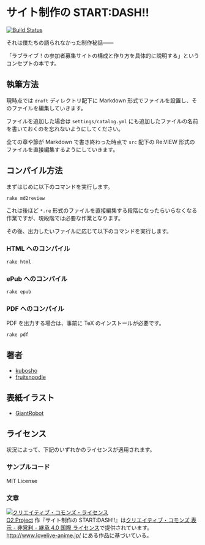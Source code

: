 サイト制作の START:DASH!!
===

[![Build Status](http://img.shields.io/travis/o2project/start-dash-of-site-making.svg)](https://travis-ci.org/o2project/start-dash-of-site-making)

それは僕たちの語られなかった制作秘話――

「ラブライブ！の参加者募集サイトの構成と作り方を具体的に説明する」というコンセプトの本です。

執筆方法
---

現時点では `draft` ディレクトリ配下に Markdown 形式でファイルを設置し、そのファイルを編集していきます。

ファイルを追加した場合は `settings/catalog.yml` にも追加したファイルの名前を書いておくのを忘れないようにしてください。

全ての章や節が Markdown で書き終わった時点で `src` 配下の Re:VIEW 形式のファイルを直接編集するようにしていきます。

コンパイル方法
---

まずはじめに以下のコマンドを実行します。

```bash
rake md2review
```

これは後ほど `*.re` 形式のファイルを直接編集する段階になったらいらなくなる作業ですが、現段階では必要な作業となります。

その後、出力したいファイルに応じて以下のコマンドを実行します。

### HTML へのコンパイル

```bash
rake html
```

### ePub へのコンパイル

```bash
rake epub
```

### PDF へのコンパイル

PDF を出力する場合は、事前に TeX のインストールが必要です。

```bash
rake pdf
```

著者
---

- [kubosho](https://github.com/kubosho)
- [fruitsnoodle](https://github.com/fruitsnoodle)

表紙イラスト
---

- [GiantRobot](http://www.pixiv.net/member.php?id=1223059)

ライセンス
---

状況によって、下記のいずれかのライセンスが適用されます。

### サンプルコード

MIT License

### 文章

<a rel="license" href="http://creativecommons.org/licenses/by-nc-sa/4.0/"><img alt="クリエイティブ・コモンズ・ライセンス" style="border-width:0" src="https://i.creativecommons.org/l/by-nc-sa/4.0/88x31.png" /></a><br /><a xmlns:cc="http://creativecommons.org/ns#" href="https://o2p.jp" property="cc:attributionName" rel="cc:attributionURL">O2 Project</a> 作『<span xmlns:dct="http://purl.org/dc/terms/" href="http://purl.org/dc/dcmitype/Text" property="dct:title" rel="dct:type">サイト制作の START:DASH!!</span>』は<a rel="license" href="http://creativecommons.org/licenses/by-nc-sa/4.0/">クリエイティブ・コモンズ 表示 - 非営利 - 継承 4.0 国際 ライセンス</a>で提供されています。<br />
<a xmlns:dct="http://purl.org/dc/terms/" href="http://www.lovelive-anime.jp/" rel="dct:source">http://www.lovelive-anime.jp/</a> にある作品に基づいている。
